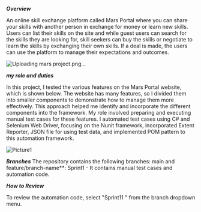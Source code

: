 *****Overview*****

An online skill exchange platform called Mars Portal where you can share your skills with another person in exchange for money or learn new skills. Users can list their skills on the site and while guest users can search for the skills they are looking for, skill seekers can buy the skills or negotiate to learn the skills by exchanging their own skills. If a deal is made, the users can use the platform to manage their expectations and outcomes.

![Uploading mars project.png…]()

*****my role and duties*****

In this project, I tested the various features on the Mars Portal website, which is shown below. The website has many features, so I divided them into smaller components to demonstrate how to manage them more effectively. This approach helped me identify and incorporate the different components into the framework. My role involved preparing and executing manual test cases for these features. I automated test cases using C# and Selenium Web Driver, focusing on the Nunit framework, incorporated Extent Reporter, JSON file for using test data, and implemented POM pattern to this automation framework. 

![Picture1](https://github.com/user-attachments/assets/82eabc87-341f-4eab-b149-ccc63ef43a14)


*****Branches*****
The repository contains the following branches: main
and feature/branch-name**: Sprint1 - It contains manual test cases and automation code.

*****How to Review*****

To review the automation code, select "Sprint11 " from the branch dropdown menu.

